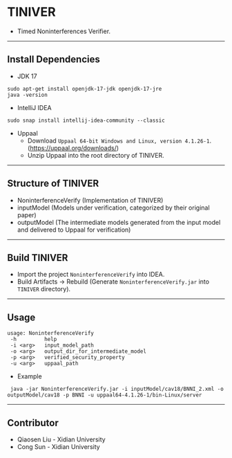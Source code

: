 # TINIVER

- Timed Noninterferences Verifier.

------------------------

## Install Dependencies

- JDK 17
```
sudo apt-get install openjdk-17-jdk openjdk-17-jre
java -version
```

- IntelliJ IDEA
```
sudo snap install intellij-idea-community --classic
```

- Uppaal
  - Download `Uppaal 64-bit Windows and Linux, version 4.1.26-1`. (https://uppaal.org/downloads/)
  - Unzip Uppaal into the root directory of TINIVER.

------------------------

## Structure of TINIVER

- NoninterferenceVerify (Implementation of TINIVER)
- inputModel (Models under verification, categorized by their original paper)
- outputModel (The intermediate models generated from the input model and delivered to Uppaal for verification)

------------------------

## Build TINIVER

- Import the project `NoninterferenceVerify` into IDEA.
- Build Artifacts -> Rebuild (Generate `NoninterferenceVerify.jar` into `TINIVER` directory).

------------------------

## Usage

```
usage: NoninterferenceVerify
 -h         help
 -i <arg>   input_model_path
 -o <arg>   output_dir_for_intermediate_model
 -p <arg>   verified_security_property
 -u <arg>   uppaal_path
```
 
- Example
 
```
 java -jar NoninterferenceVerify.jar -i inputModel/cav18/BNNI_2.xml -o outputModel/cav18 -p BNNI -u uppaal64-4.1.26-1/bin-Linux/server
```
------------------------

## Contributor

- Qiaosen Liu - Xidian University
- Cong Sun - Xidian University




